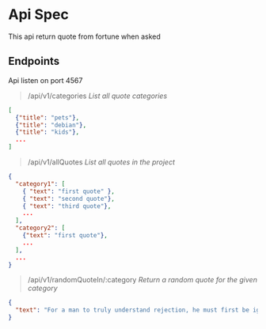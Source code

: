 # Api Spec

This api return quote from fortune when asked

## Endpoints

Api listen on port 4567

> /api/v1/categories *List all quote categories*

```json
[
  {"title": "pets"},
  {"title": "debian"},
  {"title": "kids"},
  ...
]
```

> /api/v1/allQuotes *List all quotes in the project*

```json
{
  "category1": [
    { "text": "first quote" },
    { "text": "second quote"},
    { "text": "third quote"},
    ...
  ],
  "category2": [
    {"text": "first quote"},
    ...
  ],
  ...
}
```

> /api/v1/randomQuoteIn/:category *Return a random quote for the given category* 

```json
{
  "text": "For a man to truly understand rejection, he must first be ignored by a cat."
}
```
